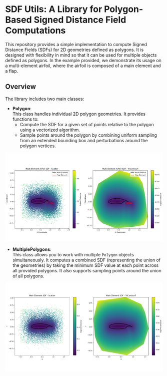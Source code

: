 # SDF Utils: A Library for Polygon-Based Signed Distance Field Computations

This repository provides a simple implementation to compute Signed Distance Fields (SDFs) for 2D geometries defined as polygons. It is designed with flexibility in mind so that it can be used for multiple objects defined as polygons. In the example provided, we demonstrate its usage on a multi-element airfoil, where the airfoil is composed of a main element and a flap.

## Overview

The library includes two main classes:

- **Polygon**:  
  This class handles individual 2D polygon geometries. It provides functions to:
  - Compute the SDF for a given set of points relative to the polygon using a vectorized algorithm.
  - Sample points around the polygon by combining uniform sampling from an extended bounding box and perturbations around the polygon vertices.

![Element Airfoil](images/multi.png)

- **MultiplePolygons**:  
  This class allows you to work with multiple `Polygon` objects simultaneously. It computes a combined SDF (representing the union of the geometries) by taking the minimum SDF value at each point across all provided polygons. It also supports sampling points around the union of all polygons.

![Multi-Element Airfoil](images/single.png)
